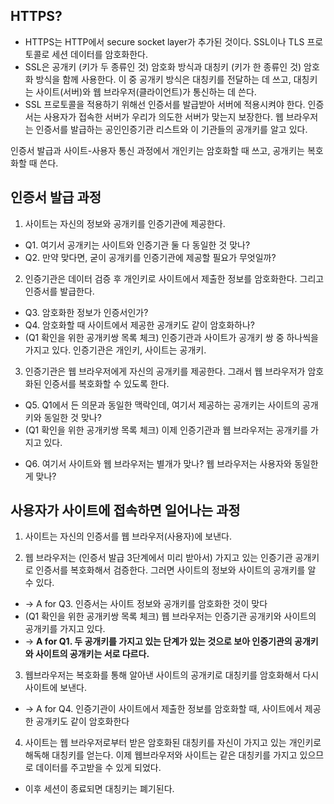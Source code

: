 ## HTTPS?
- HTTPS는 HTTP에서 secure socket layer가 추가된 것이다. SSL이나 TLS 프로토콜로 세션 데이터를 암호화한다.
- SSL은 공개키 (키가 두 종류인 것) 암호화 방식과 대칭키 (키가 한 종류인 것) 암호화 방식을 함께 사용한다. 이 중 공개키 방식은 대칭키를 전달하는 데 쓰고, 대칭키는 사이트(서버)와 웹 브라우저(클라이언트)가 통신하는 데 쓴다.
- SSL 프로토콜을 적용하기 위해선 인증서를 발급받아 서버에 적용시켜야 한다. 인증서는 사용자가 접속한 서버가 우리가 의도한 서버가 맞는지 보장한다. 웹 브라우저는 인증서를 발급하는 공인인증기관 리스트와 이 기관들의 공개키를 알고 있다.

인증서 발급과 사이트-사용자 통신 과정에서 개인키는 암호화할 때 쓰고, 공개키는 복호화할 때 쓴다.

## 인증서 발급 과정

1. 사이트는 자신의 정보와 공개키를 인증기관에 제공한다.
  + Q1. 여기서 공개키는 사이트와 인증기관 둘 다 동일한 것 맞나?
  + Q2. 만약 맞다면, 굳이 공개키를 인증기관에 제공할 필요가 무엇일까?

2. 인증기관은 데이터 검증 후 개인키로 사이트에서 제출한 정보를 암호화한다. 그리고 인증서를 발급한다.
  + Q3. 암호화한 정보가 인증서인가?
  + Q4. 암호화할 때 사이트에서 제공한 공개키도 같이 암호화하나?
  + (Q1 확인을 위한 공개키쌍 목록 체크) 인증기관과 사이트가 공개키 쌍 중 하나씩을 가지고 있다. 인증기관은 개인키, 사이트는 공개키.

3. 인증기관은 웹 브라우저에게 자신의 공개키를 제공한다. 그래서 웹 브라우저가 암호화된 인증서를 복호화할 수 있도록 한다.
  + Q5. Q1에서 든 의문과 동일한 맥락인데, 여기서 제공하는 공개키는 사이트의 공개키와 동일한 것 맞나?
  + (Q1 확인을 위한 공개키쌍 목록 체크) 이제 인증기관과 웹 브라우저는 공개키를 가지고 있다.

- Q6. 여기서 사이트와 웹 브라우저는 별개가 맞나? 웹 브라우저는 사용자와 동일한 게 맞나?

## 사용자가 사이트에 접속하면 일어나는 과정

1. 사이트는 자신의 인증서를 웹 브라우저(사용자)에 보낸다.

2. 웹 브라우저는 (인증서 발급 3단계에서 미리 받아서) 가지고 있는 인증기관 공개키로 인증서를 복호화해서 검증한다. 그러면 사이트의 정보와 사이트의 공개키를 알 수 있다.
  + -> A for Q3. 인증서는 사이트 정보와 공개키를 암호화한 것이 맞다
  + (Q1 확인을 위한 공개키쌍 목록 체크) 웹 브라우저는 인증기관 공개키와 사이트의 공개키를 가지고 있다.
  + -> **A for Q1. 두 공개키를 가지고 있는 단계가 있는 것으로 보아 인증기관의 공개키와 사이트의 공개키는 서로 다르다.**

3. 웹브라우저는 복호화를 통해 알아낸 사이트의 공개키로 대칭키를 암호화해서 다시 사이트에 보낸다.
  + -> A for Q4. 인증기관이 사이트에서 제출한 정보를 암호화할 때, 사이트에서 제공한 공개키도 같이 암호화한다 

4. 사이트는 웹 브라우저로부터 받은 암호화된 대칭키를 자신이 가지고 있는 개인키로 해독해 대칭키를 얻는다. 이제 웹브라우저와 사이트는 같은 대칭키를 가지고 있으므로 데이터를 주고받을 수 있게 되었다.

- 이후 세션이 종료되면 대칭키는 폐기된다.
